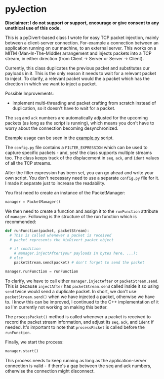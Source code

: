 # pyJection

**Disclaimer: I do not support or support, encourage or give consent to any unethical use of this code.**

This is a pyDivert-based class I wrote for easy TCP packet injection, mainly between a client-server connection. For-example a connection between an application running on our machine, to an external server. This works on a MITM (Man-In-The-Middle) arrangement and injects packets into a TCP stream, in either direction (from Client -> Server or Server -> Client). 

Currently, this class duplicates the previous packet and substitutes our payloads in it. This is the only reason it needs to wait for a relevant packet to inject. To clarify, a relevant packet would the a packet which has the direction in which we want to inject a packet.

Possible Improvements:
- Implement multi-threading and packet crafting from scratch instead of duplication, so it doesn't have to wait for a packet.

The `seq` and `ack` numbers are automatically adjusted for the upcoming packets (as long as the script is running), which means you don't have to worry about the connection becoming desynchronized. 

Example usage can be seen in the [example.py](https://github.com/Mou1z/pyJection/blob/main/example.py) script.

The `config.py` file contains a `FILTER_EXPRESSION` which can be used to capture specific packets - and, yes! the class supports multiple streams too. The class keeps track of the displacement in `seq`, `ack`, and `ident` values of all the TCP streams.

After the filter expression has been set, you can go ahead and write your own script. You don't necessary need to use a separate `config.py` file for it. I made it separate just to increase the readability.

You first need to create an instance of the PacketManager:
```py
manager = PacketManager()
```

We then need to create a function and assign it to the `runFunction` attribute of `manager`. Following is the structure of the run function which is recommended:
```py
def runFunction(packet, packetStream):
  # This is called whenever a packet is received
  # packet represents the WinDivert packet object

  # if condition
    # manager.injectAfter(your payloads in bytes here, ...);
  # else
    packetStream.send(packet) # don't forget to send the packet

manager.runFunction = runFunction  
```

To clarify, we have to call either `manager.injectAfter` or `packetStream.send`. This is because `injectAfter` has `packetStream.send` called inside it so using `send` twice would send a duplicate packet. In short, we don't use `packetStream.send()` when we have injected a packet, otherwise we have to. I know this can be improved, I continued to the C++ implementation of it so I'm currently not working on making this better.

The `processPacket()` method is called whenever a packet is received to record the packet stream information, and adjust its `seq`, `ack`, and `ident` if needed. It's important to note that `processPacket` is called before the `runFunction`.

Finally, we start the process:
```py
manager.start()
```

This process needs to keep running as long as the application-server connection is valid - if there's a gap between the seq and ack numbers, otherwise the connection might disconnect.

